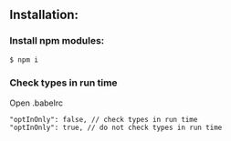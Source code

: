 ## Installation:

### Install npm modules:
```bash
$ npm i
```

### Check types in run time
Open .babelrc

```
"optInOnly": false, // check types in run time
"optInOnly": true, // do not check types in run time
```
